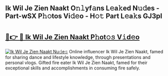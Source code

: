 ## Ik Wil Je Zien Naakt O𝚗𝚕yf𝚊ns L𝚎a𝚔ed N𝚞𝚍es - Part-wSX P𝚑𝚘tos Vi𝚍𝚎o - H𝚘𝚝 Part L𝚎a𝚔s GJ3pI

# <h2><a href="http://kf1vf4.oniu.top/?m=Ik+Wil+Je+Zien+Naakt">🔗👉 🔴 Ik Wil Je Zien Naakt P𝚑ot𝚘𝚜 V𝚒d𝚎o</a></h2>

[![Ik Wil Je Zien Naakt Nu𝚍e𝚜](https://i.imgur.com/0qMVB7G.gif)](http://kf1vf4.oniu.top/?m=Ik+Wil+Je+Zien+Naakt)
Online influencer Ik Wil Je Zien Naakt, famed for sharing dance and lifestyle knowledge, through presentations and personal vlogs. Gifted fire eater Ik Wil Je Zien Naakt, famed for their exceptional skills and accomplishments in consuming fire safely.  
